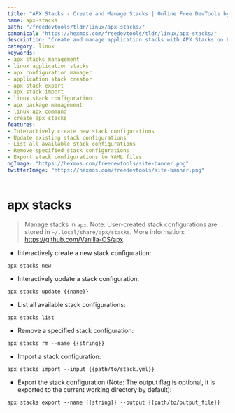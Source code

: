 ```yaml
---
title: "APX Stacks - Create and Manage Stacks | Online Free DevTools by Hexmos"
name: apx-stacks
path: "/freedevtools/tldr/linux/apx-stacks/"
canonical: "https://hexmos.com/freedevtools/tldr/linux/apx-stacks/"
description: "Create and manage application stacks with APX Stacks on Linux. Streamline application management and configuration with ease. Free online tool, no registration required."
category: linux
keywords:
- apx stacks management
- linux application stacks
- apx configuration manager
- application stack creator
- apx stack export
- apx stack import
- linux stack configuration
- apx package management
- linux apx command
- create apx stacks
features:
- Interactively create new stack configurations
- Update existing stack configurations
- List all available stack configurations
- Remove specified stack configurations
- Export stack configurations to YAML files
ogImage: "https://hexmos.com/freedevtools/site-banner.png"
twitterImage: "https://hexmos.com/freedevtools/site-banner.png"
---
```


# apx stacks

> Manage stacks in `apx`.
> Note: User-created stack configurations are stored in `~/.local/share/apx/stacks`.
> More information: <https://github.com/Vanilla-OS/apx>.

- Interactively create a new stack configuration:

`apx stacks new`

- Interactively update a stack configuration:

`apx stacks update {{name}}`

- List all available stack configurations:

`apx stacks list`

- Remove a specified stack configuration:

`apx stacks rm --name {{string}}`

- Import a stack configuration:

`apx stacks import --input {{path/to/stack.yml}}`

- Export the stack configuration (Note: The output flag is optional, it is exported to the current working directory by default):

`apx stacks export --name {{string}} --output {{path/to/output_file}}`
